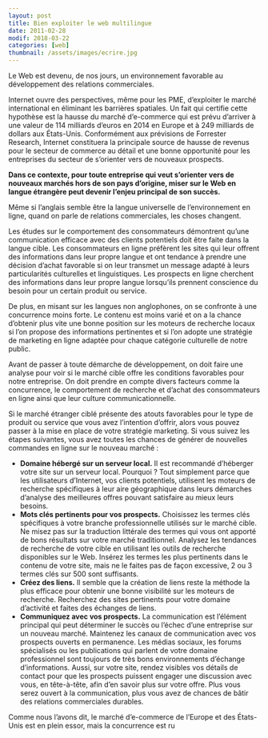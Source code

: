 ```yaml
---
layout: post
title: Bien exploiter le web multilingue
date: 2011-02-28
modif: 2018-03-22
categories: [web]
thumbnail: /assets/images/ecrire.jpg
---
```


Le Web est devenu, de nos jours, un environnement favorable au développement des relations commerciales.

Internet ouvre des perspectives, même pour les PME, d’exploiter le marché international en éliminant les barrières spatiales. Un fait qui certifie cette hypothèse est la hausse du marché d’e-commerce qui est prévu d’arriver à une valeur de 114 milliards d’euros en 2014 en Europe et à 249 milliards de dollars aux États-Unis. Conformément aux prévisions de Forrester Research, Internet constituera la principale source de hausse de revenus pour le secteur de commerce au détail et une bonne opportunité pour les entreprises du secteur de s’orienter vers de nouveaux prospects.

**Dans ce contexte, pour toute entreprise qui veut s’orienter vers de nouveaux marchés hors de son pays d’origine, miser sur le Web en langue étrangère peut devenir l’enjeu principal de son succès.**

Même si l’anglais semble être la langue universelle de l’environnement en ligne, quand on parle de relations commerciales, les choses changent.

Les études sur le comportement des consommateurs démontrent qu’une communication efficace avec des clients potentiels doit être faite dans la langue cible. Les consommateurs en ligne préfèrent les sites qui leur offrent des informations dans leur propre langue et ont tendance à prendre une décision d’achat favorable si on leur transmet un message adapté à leurs particularités culturelles et linguistiques. Les prospects en ligne cherchent des informations dans leur propre langue lorsqu’ils prennent conscience du besoin pour un certain produit ou service.

De plus, en misant sur les langues non anglophones, on se confronte à une concurrence moins forte. Le contenu est moins varié et on a la chance d’obtenir plus vite une bonne position sur les moteurs de recherche locaux si l’on propose des informations pertinentes et si l’on adopte une stratégie de marketing en ligne adaptée pour chaque catégorie culturelle de notre public.

Avant de passer à toute démarche de développement, on doit faire une analyse pour voir si le marché cible offre les conditions favorables pour notre entreprise. On doit prendre en compte divers facteurs comme la concurrence, le comportement de recherche et d’achat des consommateurs en ligne ainsi que leur culture communicationnelle.

Si le marché étranger ciblé présente des atouts favorables pour le type de produit ou service que vous avez l’intention d’offrir, alors vous pouvez passer à la mise en place de votre stratégie marketing. Si vous suivez les étapes suivantes, vous avez toutes les chances de générer de nouvelles commandes en ligne sur le nouveau marché :

- **Domaine hébergé sur un serveur local.** Il est recommandé d’héberger votre site sur un serveur local. Pourquoi ? Tout simplement parce que les utilisateurs d’Internet, vos clients potentiels, utilisent les moteurs de recherche spécifiques à leur aire géographique dans leurs démarches d’analyse des meilleures offres pouvant satisfaire au mieux leurs besoins.
- **Mots clés pertinents pour vos prospects.** Choisissez les termes clés spécifiques à votre branche professionnelle utilisés sur le marché cible. Ne misez pas sur la traduction littérale des termes qui vous ont apporté de bons résultats sur votre marché traditionnel. Analysez les tendances de recherche de votre cible en utilisant les outils de recherche disponibles sur le Web. Insérez les termes les plus pertinents dans le contenu de votre site, mais ne le faites pas de façon excessive, 2 ou 3 termes clés sur 500 sont suffisants.
- **Créez des liens.** Il semble que la création de liens reste la méthode la plus efficace pour obtenir une bonne visibilité sur les moteurs de recherche. Recherchez des sites pertinents pour votre domaine d’activité et faites des échanges de liens.
- **Communiquez avec vos prospects.** La communication est l’élément principal qui peut déterminer le succès ou l’échec d’une entreprise sur un nouveau marché. Maintenez les canaux de communication avec vos prospects ouverts en permanence. Les médias sociaux, les forums spécialisés ou les publications qui parlent de votre domaine professionnel sont toujours de très bons environnements d’échange d’informations. Aussi, sur votre site, rendez visibles vos détails de contact pour que les prospects puissent engager une discussion avec vous, en tête-à-tête, afin d’en savoir plus sur votre offre. Plus vous serez ouvert à la communication, plus vous avez de chances de bâtir des relations commerciales durables.

Comme nous l’avons dit, le marché d’e-commerce de l’Europe et des États-Unis est en plein essor, mais la concurrence est ru
